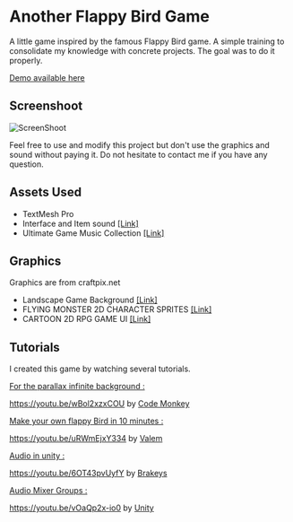 # Another Flappy Bird Game

A little game inspired by the famous Flappy Bird game. 
A simple training to consolidate my knowledge with concrete projects. The goal was to do it properly.

[Demo available here](https://simmer.io/@YetiYetYet/another-flappy-bird-game)

## Screenshoot
![ScreenShoot](https://i.imgur.com/b3zWnD4.png)

Feel free to use and modify this project but don't use the graphics and sound without paying it. 
Do not hesitate to contact me if you have any question.

## Assets Used
- TextMesh Pro 
- Interface and Item sound [[Link]](https://assetstore.unity.com/packages/audio/sound-fx/interface-and-item-sounds-89646)
- Ultimate Game Music Collection  [[Link]](https://assetstore.unity.com/packages/audio/music/orchestral/ultimate-game-music-collection-37351)

## Graphics
Graphics are from craftpix.net 
-  Landscape Game Background [[Link]](https://craftpix.net/product/landscape-game-backgrounds/)
- FLYING MONSTER 2D CHARACTER SPRITES [[Link]](https://craftpix.net/product/flying-monster-2d-character-sprites/)
-  CARTOON 2D RPG GAME UI [[Link]](https://craftpix.net/product/cartoon-2d-rpg-game-ui/)

## Tutorials
I created this game by watching several tutorials.

<ins>For the parallax infinite background : </ins>

https://youtu.be/wBol2xzxCOU by [Code Monkey](https://www.youtube.com/channel/UCFK6NCbuCIVzA6Yj1G_ZqCg)

<ins>Make your own flappy Bird in 10 minutes : </ins>
 
https://youtu.be/uRWmEjxY334 by [Valem](https://www.youtube.com/channel/UCPJlesN59MzHPPCp0Lg8sLw)

<ins>Audio in unity : </ins>

https://youtu.be/6OT43pvUyfY by [Brakeys](https://www.youtube.com/channel/UCYbK_tjZ2OrIZFBvU6CCMiA)

<ins>Audio Mixer Groups :</ins>

https://youtu.be/vOaQp2x-io0 by [Unity](https://youtu.be/vOaQp2x-io0)